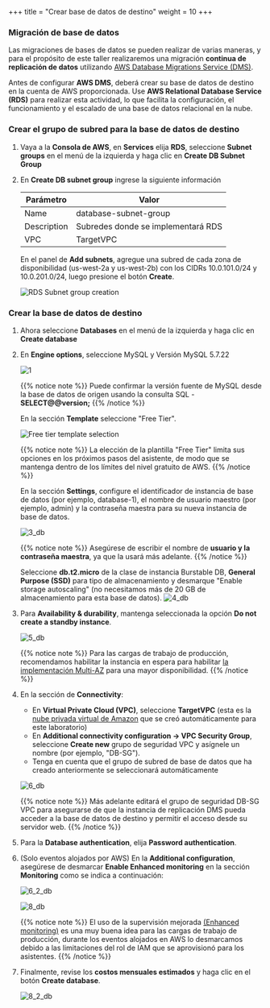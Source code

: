 +++
title = "Crear base de datos de destino"
weight = 10
+++

### Migración de base de datos

Las migraciones de bases de datos se pueden realizar de varias maneras, y para el propósito de este taller realizaremos una migración **continua de replicación de datos** utilizando <a href="https://aws.amazon.com/dms/" target="_blank">AWS Database Migrations Service (DMS)</a>.

Antes de configurar **AWS DMS**, deberá crear su base de datos de destino en la cuenta de AWS proporcionada. Use **AWS Relational Database Service (RDS)** para realizar esta actividad, lo que facilita la configuración, el funcionamiento y el escalado de una base de datos relacional en la nube.

### Crear el grupo de subred para la base de datos de destino

1. Vaya a la **Consola de AWS**, en **Services** elija **RDS**, seleccione **Subnet groups** en el menú de la izquierda y haga clic en **Create DB Subnet Group**

2. En **Create DB subnet group** ingrese la siguiente información

    | Parámetro           | Valor                    |
    | ------------------- | ------------------------ |
    | Name                | database-subnet-group     |
    | Description         | Subredes donde se implementará RDS |
    | VPC      | TargetVPC            |
    
    En el panel de **Add subnets**, agregue una subred de cada zona de disponibilidad (us-west-2a y us-west-2b) con los CIDRs 10.0.101.0/24 y 10.0.201.0/24, luego presione el botón **Create**.

    ![RDS Subnet group creation](/db-mig/db-subnet-group.en.png)    

### Crear la base de datos de destino    
    
1. Ahora seleccione **Databases** en el menú de la izquierda y haga clic en **Create database** 

2. En **Engine options**, seleccione MySQL y Versión MySQL 5.7.22

    ![1](/db-mig/1.png)


    {{% notice note %}}
Puede confirmar la versión fuente de MySQL desde la base de datos de origen usando la consulta SQL - **SELECT@@version;**
{{% /notice %}}


    En la sección **Template** seleccione "Free Tier".

    ![Free tier template selection](/db-mig/create-db-select-template.en.png)

    {{% notice note %}}
La elección de la plantilla "Free Tier" limita sus opciones en los próximos pasos del asistente, de modo que se mantenga dentro de los límites del nivel gratuito de AWS.
{{% /notice %}}


    En la sección **Settings**, configure el identificador de instancia de base de datos (por ejemplo, database-1), el nombre de usuario maestro (por ejemplo, admin) y la contraseña maestra para su nueva instancia de base de datos.


    ![3_db](/db-mig/3_db.png)

    {{% notice note %}}
Asegúrese de escribir el nombre de **usuario y la contraseña maestra**, ya que la usará más adelante.
{{% /notice %}}

    Seleccione **db.t2.micro** de la clase de instancia Burstable DB, **General Purpose (SSD)** para tipo de almacenamiento y desmarque "Enable storage autoscaling" (no necesitamos más de 20 GB de almacenamiento para esta base de datos).
    ![4_db](/db-mig/4_db.png)

    

3. Para **Availability & durability**, mantenga seleccionada la opción **Do not create a standby instance**. 

    ![5_db](/db-mig/5_db.png)

    {{% notice note %}}
Para las cargas de trabajo de producción, recomendamos habilitar la instancia en espera para habilitar <a href="https://docs.aws.amazon.com/AmazonRDS/latest/UserGuide/Concepts.MultiAZ.html" target="_blank">la implementación Multi-AZ</a> para una mayor disponibilidad.
{{% /notice %}}  

4. En la sección de **Connectivity**:

    * En **Virtual Private Cloud (VPC)**, seleccione **TargetVPC** (esta es la <a href="https://aws.amazon.com/vpc/" target="_blank">nube privada virtual de Amazon</a> que se creó automáticamente para este laboratorio)
    * En **Additional connectivity configuration -> VPC Security Group**, seleccione **Create new** grupo de seguridad VPC y asígnele un nombre (por ejemplo, "DB-SG").
    * Tenga en cuenta que el grupo de subred de base de datos que ha creado anteriormente se seleccionará automáticamente

    ![6_db](/db-mig/6_db.png)


    {{% notice note %}}
Más adelante editará el grupo de seguridad DB-SG VPC para asegurarse de que la instancia de replicación DMS pueda acceder a la base de datos de destino y permitir el acceso desde su servidor web.
{{% /notice %}}

5. Para la **Database authentication**, elija **Password authentication**.
6. (Solo eventos alojados por AWS) En la  **Additional configuration**, asegúrese de desmarcar **Enable Enhanced monitoring** en la sección **Monitoring** como se indica a continuación:

    ![6_2_db](/db-mig/6_2_db.png)


    ![8_db](/db-mig/8_db.png)

    {{% notice note %}}
El uso de la supervisión mejorada <a href="https://docs.aws.amazon.com/AmazonRDS/latest/UserGuide/USER_Monitoring.OS.html" target="_blank">(Enhanced monitoring)</a> es una muy buena idea para las cargas de trabajo de producción, durante los eventos alojados en AWS lo desmarcamos debido a las limitaciones del rol de IAM que se aprovisionó para los asistentes.
{{% /notice %}}

7. Finalmente, revise los  **costos mensuales estimados** y haga clic en el botón **Create database**. 

   ![8_2_db](/db-mig/8_2_db.png)
